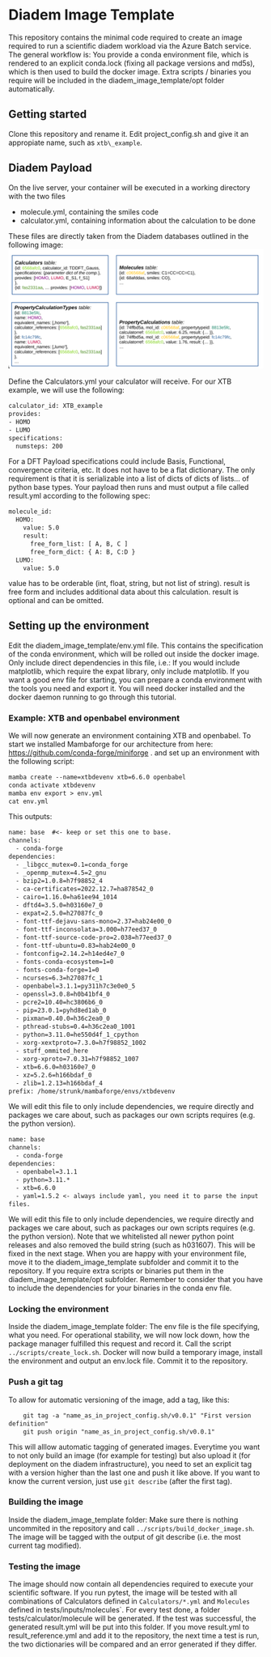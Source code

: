 # Diadem Image Template

This repository contains the minimal code required to create an image required to run a scientific diadem  workload via the Azure Batch service. The general workflow is: You provide a conda environment file, which is rendered to an explicit conda.lock (fixing all package versions and md5s), which is then used to build the docker image.
Extra scripts / binaries you require will be included in the diadem\_image\_template/opt folder automatically.

## Getting started
Clone this repository and rename it. Edit project\_config.sh and give it an appropiate name, such as `xtb\_example`.

## Diadem Payload
On the live server, your container will be executed in a working directory with the two files

* molecule.yml, containing the smiles code
* calculator.yml, containing information about the calculation to be done

These files are directly taken from the Diadem databases outlined in the following image:
![](docs/images/tablestructure.png)

Define the Calculators.yml your calculator will receive. For our XTB example, we will use the following:

```
calculator_id: XTB_example
provides:
- HOMO
- LUMO
specifications:
  numsteps: 200
```
For a DFT Payload specifications could include Basis, Functional, convergence criteria, etc. It does not have to be a flat dictionary. The only requirement is that it is serializable into a list of dicts of dicts of lists... of python base types. Your payload then runs and must output a file called result.yml according to the following spec:

```
molecule_id:
  HOMO:
    value: 5.0
    result:
      free_form_list: [ A, B, C ]
      free_form_dict: { A: B, C:D }
  LUMO:
    value: 5.0
```
value has to be orderable (int, float, string, but not list of string). result is free form and includes additional data about this calculation. result is optional and can be omitted.

## Setting up the environment
Edit the diadem\_image\_template/env.yml file. This contains the specification of the conda environment, which will be rolled out inside the docker image. Only include direct dependencies in this file, i.e.: If you would include  matplotlib, which require the expat library, only include matplotlib. If you want a good env file for starting, you can prepare a conda environment with the tools you need and export it. You will need docker installed and the docker daemon running to go through this tutorial.

### Example: XTB and openbabel environment
We will now generate an environment containing XTB and openbabel. To start we installed Mambaforge for our architecture from here: https://github.com/conda-forge/miniforge . and set up an environment with the following script:

    mamba create --name=xtbdevenv xtb=6.6.0 openbabel
    conda activate xtbdevenv
    mamba env export > env.yml
    cat env.yml

This outputs:
````{verbatim}
name: base  #<- keep or set this one to base.
channels:
  - conda-forge
dependencies:
  - _libgcc_mutex=0.1=conda_forge
  - _openmp_mutex=4.5=2_gnu
  - bzip2=1.0.8=h7f98852_4
  - ca-certificates=2022.12.7=ha878542_0
  - cairo=1.16.0=ha61ee94_1014
  - dftd4=3.5.0=h03160e7_0
  - expat=2.5.0=h27087fc_0
  - font-ttf-dejavu-sans-mono=2.37=hab24e00_0
  - font-ttf-inconsolata=3.000=h77eed37_0
  - font-ttf-source-code-pro=2.038=h77eed37_0
  - font-ttf-ubuntu=0.83=hab24e00_0
  - fontconfig=2.14.2=h14ed4e7_0
  - fonts-conda-ecosystem=1=0
  - fonts-conda-forge=1=0
  - ncurses=6.3=h27087fc_1
  - openbabel=3.1.1=py311h7c3e0e0_5
  - openssl=3.0.8=h0b41bf4_0
  - pcre2=10.40=hc3806b6_0
  - pip=23.0.1=pyhd8ed1ab_0
  - pixman=0.40.0=h36c2ea0_0
  - pthread-stubs=0.4=h36c2ea0_1001
  - python=3.11.0=he550d4f_1_cpython
  - xorg-xextproto=7.3.0=h7f98852_1002
  - stuff_ommited_here
  - xorg-xproto=7.0.31=h7f98852_1007
  - xtb=6.6.0=h03160e7_0
  - xz=5.2.6=h166bdaf_0
  - zlib=1.2.13=h166bdaf_4
prefix: /home/strunk/mambaforge/envs/xtbdevenv
````
We will edit this file to only include dependencies, we require directly and packages we care about, such as packages our own scripts requires (e.g. the python version).


````{verbatim}
name: base
channels:
  - conda-forge
dependencies:
  - openbabel=3.1.1
  - python=3.11.*
  - xtb=6.6.0
  - yaml=1.5.2 <- always include yaml, you need it to parse the input files.
````
We will edit this file to only include dependencies, we require directly and packages we care about, such as packages our own scripts requires (e.g. the python version). Note that we whitelisted all newer python point releases and also removed the build string (such as h031607). This will be fixed in the next stage. When you are happy with your environment file, move it to the diadem\_image\_template subfolder and commit it to the repository. If you require extra scripts or binaries put them in the diadem\_image\_template/opt subfolder. Remember to consider that you have to include the dependencies for your binaries in the conda env file.

### Locking the environment
Inside the diadem\_image\_template folder: The env file is the file specifying, what you need. For operational stability, we will now lock down, how the package manager fulfilled this request and record it. Call the script `../scripts/create_lock.sh`. Docker will now build a temporary image, install the environment and output an env.lock file. Commit it to the repository.

### Push a git tag
To allow for automatic versioning of the image, add a tag, like this:

```
    git tag -a "name_as_in_project_config.sh/v0.0.1" "First version definition"
    git push origin "name_as_in_project_config.sh/v0.0.1"
```

This will alllow automatic tagging of generated images. Everytime you want to not only build an image (for example for testing) but also upload it (for deployment on the diadem infrastructure), you need to set an explicit tag with a version higher than the last one and push it like above. If you want to know the current version, just use `git describe` (after the first tag).

### Building the image
Inside the diadem\_image\_template folder: Make sure there is nothing uncommited in the repository and call `../scripts/build_docker_image.sh`. The image will be tagged with the output of git describe (i.e. the most current tag modified).

### Testing the image
The image should now contain all dependencies required to execute your scientific software. If you run pytest, the image will be tested with all combinations of Calculators defined in `Calculators/*.yml` and `Molecules` defined in tests/inputs/molecules`. For every test done, a folder tests/calculator/molecule will be generated. If the test was successful, the generated result.yml will be put into this folder. If you move result.yml to result_reference.yml and add it to the repository, the next time a test is run, the two dictionaries will be compared and an error generated if they differ.
